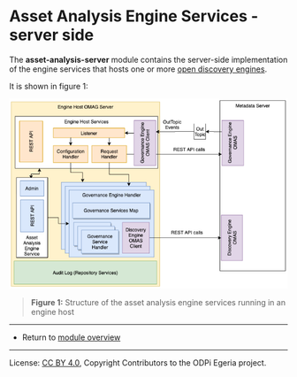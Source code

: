 <!-- SPDX-License-Identifier: CC-BY-4.0 -->
<!-- Copyright Contributors to the ODPi Egeria project. -->

# Asset Analysis Engine Services - server side

The **asset-analysis-server** module contains the server-side
implementation of the engine services that hosts one or more
[open discovery engines](../../../frameworks/open-discovery-framework/docs/discovery-engine.md).

It is shown in figure 1:

![Figure 1](../../docs/engine-services-asset-analysis-server-side.png)
> **Figure 1:** Structure of the asset analysis engine services running in an engine host


----
* Return to [module overview](..)


----
License: [CC BY 4.0](https://creativecommons.org/licenses/by/4.0/),
Copyright Contributors to the ODPi Egeria project.